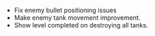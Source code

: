 - Fix enemy bullet positioning issues
- Make enemy tank movement improvement.
- Show level completed on destroying all tanks.